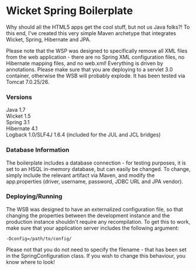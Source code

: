 # Wicket Spring Boilerplate

Why should all the HTML5 apps get the cool stuff, but not us Java folks?!  To this end, I've created this very simple Maven archetype that integrates Wicket, Spring, Hibernate and JPA.  

Please note that the WSP was designed to specifically remove all XML files from the web application - there are no Spring XML configuration files, no Hibernate mapping files, and no web.xml!  Everything is driven by annotations.  Please make sure that you are deploying to a servlet 3.0 container, otherwise the WSB will probably explode.  It has been tested via Tomcat 7.0.25/26.

### Versions
Java 1.7  
Wicket 1.5  
Spring 3.1  
Hibernate 4.1  
Logback 1.0/SLF4J 1.6.4 (included for the JUL and JCL bridges)  

### Database Information
The boilerplate includes a database connection - for testing purposes, it is set to an HSQL in-memory database, but can easily be changed.  To change, simply include the relevant artifact via Maven, and modify the app.properties (driver, username, password, JDBC URL and JPA vendor).

### Deploying/Running
The WSB was designed to have an externalized configuration file, so that changing the properties between the development instance and the production instance shouldn't require any recompilation.  To get this to work, make sure that your application server includes the following argument:
  
```-Dconfig=/path/to/config/```
  
Please not that you do not need to specify the filename - that has been set in the SpringConfiguration class.  If you wish to change this behaviour, you know where to look!